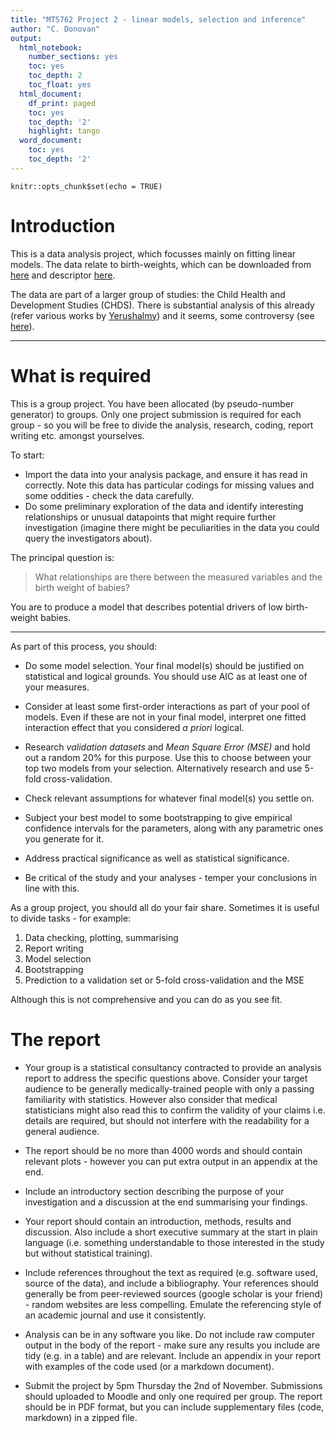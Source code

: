 ```yaml
---
title: "MT5762 Project 2 - linear models, selection and inference"
author: "C. Donovan"
output:
  html_notebook:
    number_sections: yes
    toc: yes
    toc_depth: 2
    toc_float: yes
  html_document:
    df_print: paged
    toc: yes
    toc_depth: '2'
    highlight: tango
  word_document:
    toc: yes
    toc_depth: '2'
---
```


```{r setup, include=FALSE}
knitr::opts_chunk$set(echo = TRUE)
```


# Introduction

This is a data analysis project, which focusses mainly on fitting linear models. The data relate to birth-weights, which can be downloaded from [here](https://www.stat.berkeley.edu/~statlabs/data/babies23.data) and descriptor [here]( https://www.stat.berkeley.edu/~statlabs/data/babies.readme). 


The data are part of a larger group of studies: the Child Health and Development Studies (CHDS). There is substantial analysis of this already (refer various works by [Yerushalmy](https://www.ajog.org/article/0002-9378(64)90509-5/fulltext)) and it seems, some controversy (see [here](https://www.ncbi.nlm.nih.gov/pmc/articles/PMC4200064/)).




----------------------


# What is required

This is a group project. You have been allocated (by pseudo-number generator) to groups. Only one project submission is required for each group - so you will be free to divide the analysis, research, coding, report writing etc. amongst yourselves.

To start:

*  Import the data into your analysis package, and ensure it has read in correctly. Note this data has particular codings for missing values and some oddities - check the data carefully.
*  Do some preliminary exploration of the data and identify interesting relationships or unusual datapoints that might require further investigation (imagine there might be peculiarities in the data you could query the investigators about).  

The principal question is:

> What relationships are there between the measured variables and the birth weight of babies?

You are to produce a model that describes potential drivers of low birth-weight babies.


----------------------


As part of this process, you should:

* Do some model selection. Your final model(s) should be justified on statistical and logical grounds. You should use AIC as at least one of your measures.

* Consider at least some first-order interactions as part of your pool of models. Even if these are not in your final model, interpret one fitted interaction effect that you considered _a priori_ logical.

* Research _validation datasets_ and _Mean Square Error (MSE)_ and hold out a random 20% for this purpose. Use this to choose between your top two models from your selection. Alternatively research and use 5-fold cross-validation.

* Check relevant assumptions for whatever final model(s) you settle on.

* Subject your best model to some bootstrapping to give empirical confidence intervals for the parameters, along with any parametric ones you generate for it.

*  Address practical significance as well as statistical significance.

*  Be critical of the study and your analyses - temper your conclusions in line with this.

As a group project, you should all do your fair share. Sometimes it is useful to divide tasks - for example:

1. Data checking, plotting, summarising
1. Report writing
1. Model selection
1. Bootstrapping
1. Prediction to a validation set or 5-fold cross-validation and the MSE

Although this is not comprehensive and you can do as you see fit.


# The report

*  Your group is a statistical consultancy contracted to provide an analysis report to address the specific questions above. Consider your target audience to be generally medically-trained people with only a passing familiarity with statistics. However also consider that medical statisticians might also read this to confirm the validity of your claims i.e. details are required, but should not interfere with the readability for a general audience.

*  The report should be no more than 4000 words and should contain relevant plots - however you can put extra output in an appendix at the end. 

*  Include an introductory section describing the purpose of your investigation and a discussion at the end summarising your findings.

*  Your report should contain an introduction, methods, results and discussion. Also include a short executive summary at the start in plain language (i.e. something understandable to those interested in the study but without statistical training).

*  Include references throughout the text as required (e.g. software used, source of the data), and include a bibliography. Your references should generally be from peer-reviewed sources (google scholar is your friend) - random websites are less compelling. Emulate the referencing style of an academic journal and use it consistently.

*  Analysis can be in any software you like. Do not include raw computer output in the body of the report - make sure any results you include are tidy (e.g. in a table) and are relevant. Include an appendix in your report with examples of the code used (or a markdown document). 

*  Submit the project by 5pm Thursday the 2nd of November. Submissions should uploaded to Moodle and only one required per group. The report should be in PDF format, but you can include supplementary files (code, markdown) in a zipped file.
